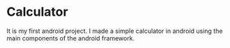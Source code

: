 # Calculator

It is my first android project.
I made a simple calculator in android using the main components of the android framework.
